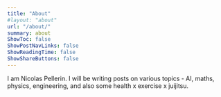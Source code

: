 ```yaml
---
title: "About"
#layout: "about"
url: "/about/"
summary: about
ShowToc: false
ShowPostNavLinks: false
ShowReadingTime: false
ShowShareButtons: false
---
```


I am Nicolas Pellerin. I will be writing posts on various topics - AI, maths, physics, engineering, and also some health x exercise x juijitsu.

